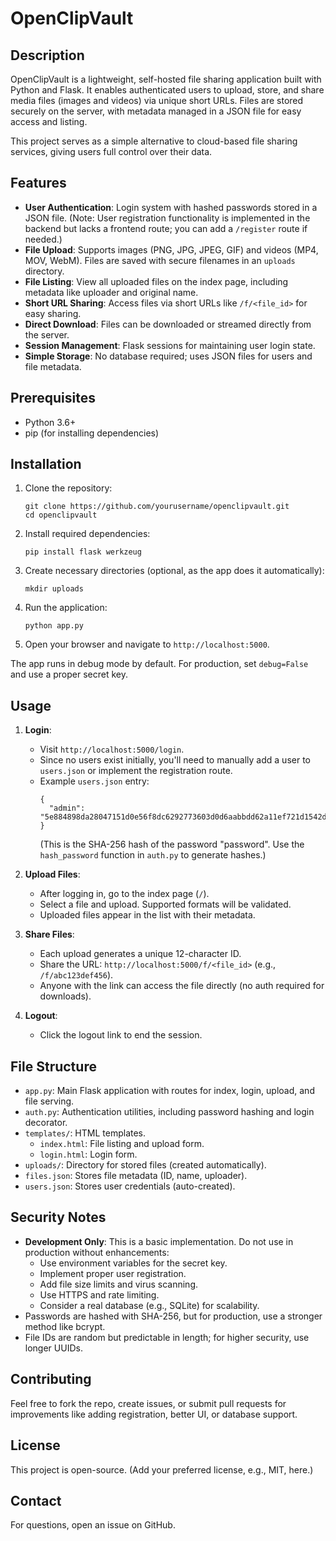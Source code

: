 # OpenClipVault

## Description

OpenClipVault is a lightweight, self-hosted file sharing application built with Python and Flask. It enables authenticated users to upload, store, and share media files (images and videos) via unique short URLs. Files are stored securely on the server, with metadata managed in a JSON file for easy access and listing.

This project serves as a simple alternative to cloud-based file sharing services, giving users full control over their data.

## Features

- **User Authentication**: Login system with hashed passwords stored in a JSON file. (Note: User registration functionality is implemented in the backend but lacks a frontend route; you can add a `/register` route if needed.)
- **File Upload**: Supports images (PNG, JPG, JPEG, GIF) and videos (MP4, MOV, WebM). Files are saved with secure filenames in an `uploads` directory.
- **File Listing**: View all uploaded files on the index page, including metadata like uploader and original name.
- **Short URL Sharing**: Access files via short URLs like `/f/<file_id>` for easy sharing.
- **Direct Download**: Files can be downloaded or streamed directly from the server.
- **Session Management**: Flask sessions for maintaining user login state.
- **Simple Storage**: No database required; uses JSON files for users and file metadata.

## Prerequisites

- Python 3.6+
- pip (for installing dependencies)

## Installation

1. Clone the repository:
   ```
   git clone https://github.com/yourusername/openclipvault.git
   cd openclipvault
   ```

2. Install required dependencies:
   ```
   pip install flask werkzeug
   ```

3. Create necessary directories (optional, as the app does it automatically):
   ```
   mkdir uploads
   ```

4. Run the application:
   ```
   python app.py
   ```

5. Open your browser and navigate to `http://localhost:5000`.

The app runs in debug mode by default. For production, set `debug=False` and use a proper secret key.

## Usage

1. **Login**:
   - Visit `http://localhost:5000/login`.
   - Since no users exist initially, you'll need to manually add a user to `users.json` or implement the registration route.
   - Example `users.json` entry:
     ```
     {
       "admin": "5e884898da28047151d0e56f8dc6292773603d0d6aabbdd62a11ef721d1542d8"
     }
     ```
     (This is the SHA-256 hash of the password "password". Use the `hash_password` function in `auth.py` to generate hashes.)

2. **Upload Files**:
   - After logging in, go to the index page (`/`).
   - Select a file and upload. Supported formats will be validated.
   - Uploaded files appear in the list with their metadata.

3. **Share Files**:
   - Each upload generates a unique 12-character ID.
   - Share the URL: `http://localhost:5000/f/<file_id>` (e.g., `/f/abc123def456`).
   - Anyone with the link can access the file directly (no auth required for downloads).

4. **Logout**:
   - Click the logout link to end the session.

## File Structure

- `app.py`: Main Flask application with routes for index, login, upload, and file serving.
- `auth.py`: Authentication utilities, including password hashing and login decorator.
- `templates/`: HTML templates.
  - `index.html`: File listing and upload form.
  - `login.html`: Login form.
- `uploads/`: Directory for stored files (created automatically).
- `files.json`: Stores file metadata (ID, name, uploader).
- `users.json`: Stores user credentials (auto-created).

## Security Notes

- **Development Only**: This is a basic implementation. Do not use in production without enhancements:
  - Use environment variables for the secret key.
  - Implement proper user registration.
  - Add file size limits and virus scanning.
  - Use HTTPS and rate limiting.
  - Consider a real database (e.g., SQLite) for scalability.
- Passwords are hashed with SHA-256, but for production, use a stronger method like bcrypt.
- File IDs are random but predictable in length; for higher security, use longer UUIDs.

## Contributing

Feel free to fork the repo, create issues, or submit pull requests for improvements like adding registration, better UI, or database support.

## License

This project is open-source. (Add your preferred license, e.g., MIT, here.)

## Contact

For questions, open an issue on GitHub.